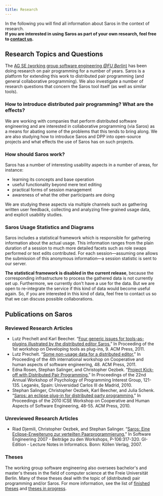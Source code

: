 ```yaml
---
title: Research
---
```


In the following you will find all information about Saros in the context of research.<br/>
**If you are interested in using Saros as part of your own research, feel free to [contact us](/contact).**

## Research Topics and Questions
The [AG SE (working group software engineering *@FU Berlin*)](http://www.inf.fu-berlin.de/w/SE/WebHome) has been doing research on pair programming for a number of years. Saros is a platform for extending this work to distributed pair programming (and general collaborative programming). We also investigate a number of research questions that concern the Saros tool itself (as well as similar tools).
 
### How to introduce distributed pair programming? What are the effects?
We are working with companies that perform distributed software engineering and are interested in collaborative programming (via Saros) as a means for abating some of the problems that this tends to bring along.
We are also studying how to introduce Saros and DPP into open-source projects and what effects the use of Saros has on such projects.
 
### How should Saros work?
Saros has a number of interesting usability aspects in a number of areas, for instance:
* learning its concepts and base operation
* useful functionality beyond mere text editing
* practical forms of session management
* awareness of what the other participants are doing

We are studying these aspects via multiple channels such as gathering written user feedback, collecting and analyzing fine-grained usage data, and explicit usability studies.
 
### Saros Usage Statistics and Diagrams
Saros includes a statistical framework which is responsible for gathering information about the actual usage. This information ranges from the plain duration of a session to much more detailed facets such as role swaps performed or text edits contributed. For each session—assuming one allows the submission of this anonymous information—a session statistic is sent to our server.

**The statistical framework is disabled in the current release**, because the corresponding infrastructure to process the gathered data is not currently set up. Furthermore, we currently don't have a use for the data. But we are open to re-integrate the service if this kind of data would become useful again. So, if you are interested in this kind of data, feel free to contact us so that we can discuss possible collaborations.

## Publications on Saros

### Reviewed Research Articles
* Lutz Prechelt and Karl Beecher. “[Four generic issues for tools-as-plugins illustrated by the distributed editor Saros.](http://dl.acm.org/citation.cfm?id=1984708.1984712)” In Proceeding of the 1st workshop on Developing tools as plug-ins, 9. ACM Press, 2011.
* Lutz Prechelt. “[Some non-usage data for a distributed editor.](http://dl.acm.org/citation.cfm?id=1984642.1984651)” In Proceeding of the 4th international workshop on Cooperative and human aspects of software engineering, 48. ACM Press, 2011.
* Edna Rosen, Stephan Salinger, and Christopher Oezbek. “[Project Kick-off with Distributed Pair Programming.](http://www.ppig.org/sites/ppig.org/files/2010-PPIG-22nd-Rosen.pdf)” In Proceedings of the 22nd Annual Workshop of Psychology of Programming Interest Group, 121-135. Leganès, Spain: Universidad Carlos III de Madrid, 2010.
* Stephan Salinger, Christopher Oezbek, Karl Beecher, and Julia Schenk. “[Saros: an eclipse plug-in for distributed party programming.](https://dl.acm.org/citation.cfm?id=1833319)” In Proceedings of the 2010 ICSE Workshop on Cooperative and Human Aspects of Software Engineering, 48-55. ACM Press, 2010.

### Unreviewed Research Articles
* Riad Djemili, Christopher Oezbek, and Stephan Salinger. “[Saros: Eine Eclipse-Erweiterung zur verteilten Paarprogrammierung.](http://www.inf.fu-berlin.de/inst/ag-se/pubs/saros-2007.pdf)” In Software Engineering 2007 - Beiträge zu den Workshops, P-106:317-320. GI-Edition - Lecture Notes in Informatics. Bonn: Köllen Verlag, 2007.

### Theses
The working group software engineering also oversees bachelor's and master's theses in the field of computer science at the Freie Universität Berlin. Many of these theses deal with the topic of (distributed) pair programming and/or Saros. For more information, see the list of [finished theses](http://www.inf.fu-berlin.de/w/SE/ThesesHome#Abgeschlossene_Arbeiten) and [theses in progress](http://www.inf.fu-berlin.de/w/SE/ThesesHome#Laufende_Arbeiten).
